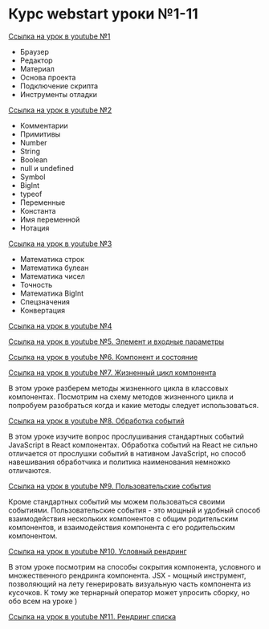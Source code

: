 # Курс webstart уроки №1-11

[Ссылка на урок в youtube №1](https://www.youtube.com/watch?v=KFLp9mgYVgM&list=PL9mlH9etz6DyLE5_oFSdbzKnsRB_Wq2_I&index=1)

- Браузер
- Редактор
- Материал
- Основа проекта
- Подключение скрипта
- Инструменты отладки

[Ссылка на урок в youtube №2](https://www.youtube.com/watch?v=kuDZ4zHgCuM&list=PL9mlH9etz6DyxCwks1tdVzlYhSxrsrjJ4&index=2)

- Комментарии
- Примитивы
- Number
- String
- Boolean
- null и undefined
- Symbol
- BigInt
- typeof
- Переменные
- Константа
- Имя переменной
- Нотация

[Ссылка на урок в youtube №3](https://www.youtube.com/watch?v=9oRbWf9bv40&list=PL9mlH9etz6DyLE5_oFSdbzKnsRB_Wq2_I&index=3)

- Математика строк
- Математика булеан
- Математика чисел
- Точность
- Математика BigInt
- Спецзначения
- Конвертация

[Ссылка на урок в youtube №4]()

[Ссылка на урок в youtube №5. Элемент и входные параметры](https://www.youtube.com/watch?v=YN2WdqsAh6c&list=PL9mlH9etz6DyxCwks1tdVzlYhSxrsrjJ4&index=5)

[Ссылка на урок в youtube №6. Компонент и состояние](https://www.youtube.com/watch?v=R_U59lNAyUk&list=PL9mlH9etz6DyxCwks1tdVzlYhSxrsrjJ4&index=6)

[Ссылка на урок в youtube №7. Жизненный цикл компонента](https://www.youtube.com/watch?v=CHFD45QYtI8&list=PL9mlH9etz6DyxCwks1tdVzlYhSxrsrjJ4&index=7)

В этом уроке разберем методы жизненного цикла в классовых компонентах. Посмотрим на схему методов жизненного цикла и попробуем разобраться когда и какие методы следует использоваться.

[Ссылка на урок в youtube №8. Обработка событий](https://www.youtube.com/watch?v=yzxE3M_xx3w&list=PL9mlH9etz6DyxCwks1tdVzlYhSxrsrjJ4&index=8)

В этом уроке изучите вопрос прослушивания стандартных событий JavaScript в React компонентах. Обработка событий на React не сильно отличается от прослушки событий в нативном JavaScript, но способ навешивания обработчика и политика наименования немножко отличаются.

[Ссылка на урок в youtube №9. Пользовательские события](https://www.youtube.com/watch?v=t6DMxrMvhLo&list=PL9mlH9etz6DyxCwks1tdVzlYhSxrsrjJ4&index=9)

Кроме стандартных событий мы можем пользоваться своими событиями. Пользовательские события - это мощный и удобный способ взаимодействия нескольких компонентов с общим родительским компонентов, и взаимодействия компонента с его родительским компонентом.

[Ссылка на урок в youtube №10. Условный рендринг](https://www.youtube.com/watch?v=hzB0CvJANn8&list=PL9mlH9etz6DyxCwks1tdVzlYhSxrsrjJ4&index=10)

В этом уроке посмотрим на способы сокрытия компонента, условного и множественного рендринга компонента. JSX - мощный инструмент, позволяющий на лету генерировать визуальную часть компонента из кусочков. К тому же тернарный оператор может упросить сборку, но обо всем на уроке )

[Ссылка на урок в youtube №11. Рендринг списка](https://www.youtube.com/watch?v=Sgp8Wv5o_68&list=PL9mlH9etz6DyxCwks1tdVzlYhSxrsrjJ4&index=11)